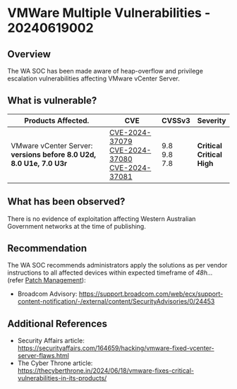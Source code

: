 # VMWare Multiple Vulnerabilities - 20240619002

## Overview

The WA SOC has been made aware of heap-overflow and privilege escalation vulnerabilities affecting VMware vCenter Server.

## What is vulnerable?

| Products Affected.                                                         | CVE                                                                                                                                                                                                               | CVSSv3                  | Severity                                       |
| -------------------------------------------------------------------------- | ----------------------------------------------------------------------------------------------------------------------------------------------------------------------------------------------------------------- | ----------------------- | ---------------------------------------------- |
| VMware vCenter Server: </br> **versions before 8.0 U2d, 8.0 U1e, 7.0 U3r** | [CVE-2024-37079](https://nvd.nist.gov/vuln/detail/CVE-2024-37079) </br> [CVE-2024-37080](https://nvd.nist.gov/vuln/detail/CVE-2024-37080) </br> [CVE-2024-37081](https://nvd.nist.gov/vuln/detail/CVE-2024-37081) | 9.8 </br> 9.8 </br> 7.8 | **Critical** </br> **Critical** </br> **High** |

## What has been observed?

There is no evidence of exploitation affecting Western Australian Government networks at the time of publishing.

## Recommendation

The WA SOC recommends administrators apply the solutions as per vendor instructions to all affected devices within expected timeframe of *48h...* (refer [Patch Management](../guidelines/patch-management.md)):

- Broadcom Advisory: <https://support.broadcom.com/web/ecx/support-content-notification/-/external/content/SecurityAdvisories/0/24453>

## Additional References

- Security Affairs article: <https://securityaffairs.com/164659/hacking/vmware-fixed-vcenter-server-flaws.html>
- The Cyber Throne article: <https://thecyberthrone.in/2024/06/18/vmware-fixes-critical-vulnerabilities-in-its-products/>
